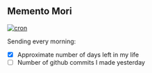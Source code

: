 ## Memento Mori

[![cron](https://github.com/lxhan/memento-mori/actions/workflows/cron.yml/badge.svg)](https://github.com/lxhan/memento-mori/actions/workflows/cron.yml)

Sending every morning:

- [x] Approximate number of days left in my life
- [ ] Number of github commits I made yesterday
